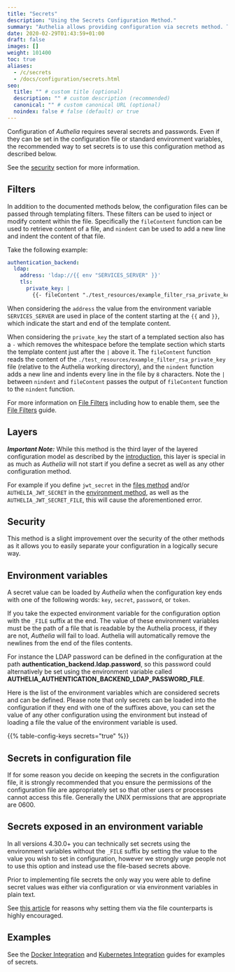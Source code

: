 ```yaml
---
title: "Secrets"
description: "Using the Secrets Configuration Method."
summary: "Authelia allows providing configuration via secrets method. This section describes how to implement this."
date: 2020-02-29T01:43:59+01:00
draft: false
images: []
weight: 101400
toc: true
aliases:
  - /c/secrets
  - /docs/configuration/secrets.html
seo:
  title: "" # custom title (optional)
  description: "" # custom description (recommended)
  canonical: "" # custom canonical URL (optional)
  noindex: false # false (default) or true
---
```


Configuration of *Authelia* requires several secrets and passwords. Even if they can be set in the configuration file or
standard environment variables, the recommended way to set secrets is to use this configuration method as described below.

See the [security](#security) section for more information.

## Filters

In addition to the documented methods below, the configuration files can be passed through templating filters. These
filters can be used to inject or modify content within the file. Specifically the `fileContent` function can be used to
retrieve content of a file, and `nindent` can be used to add a new line and indent the content of that file.

Take the following example:

```yaml {title="configuration.yml"}
authentication_backend:
  ldap:
    address: 'ldap://{{ env "SERVICES_SERVER" }}'
    tls:
      private_key: |
        {{- fileContent "./test_resources/example_filter_rsa_private_key" | nindent 8 }}
```

When considering the `address` the value from the environment variable `SERVICES_SERVER` are used in place of the content
starting at the `{{` and `}}`, which indicate the start and end of the template content.

When considering the `private_key` the start of a templated section also has a `-` which removes the whitespace before
the template section which starts the template content just after the `|` above it. The `fileContent` function reads the
content of the `./test_resources/example_filter_rsa_private_key` file (relative to the Authelia working directory), and
the `nindent` function adds a new line and indents every line in the file by `8` characters. Note the `|` between
`nindent` and `fileContent` passes the output of `fileContent` function to the `nindent` function.

For more information on [File Filters](files.md#file-filters) including how to enable them, see the
[File Filters](files.md#file-filters) guide.

## Layers

*__Important Note:__* While this method is the third layer of the layered configuration model as described by the
[introduction](introduction.md#layers), this layer is special in as much as *Authelia* will not start if you define
a secret as well as any other configuration method.

For example if you define `jwt_secret` in the [files method](files.md) and/or `AUTHELIA_JWT_SECRET` in the
[environment method](environment.md), as well as the `AUTHELIA_JWT_SECRET_FILE`, this will cause the aforementioned error.

## Security

This method is a slight improvement over the security of the other methods as it allows you to easily separate your
configuration in a logically secure way.

## Environment variables

A secret value can be loaded by *Authelia* when the configuration key ends with one of the following words: `key`,
`secret`, `password`, or `token`.

If you take the expected environment variable for the configuration option with the `_FILE` suffix at the end. The value
of these environment variables must be the path of a file that is readable by the Authelia process, if they are not,
*Authelia* will fail to load. Authelia will automatically remove the newlines from the end of the files contents.

For instance the LDAP password can be defined in the configuration
at the path __authentication_backend.ldap.password__, so this password
could alternatively be set using the environment variable called
__AUTHELIA_AUTHENTICATION_BACKEND_LDAP_PASSWORD_FILE__.

Here is the list of the environment variables which are considered secrets and can be defined. Please note that only
secrets can be loaded into the configuration if they end with one of the suffixes above, you can set the value of any
other configuration using the environment but instead of loading a file the value of the environment variable is used.

{{% table-config-keys secrets="true" %}}

[server.tls.key]: ../miscellaneous/server.md#key
[duo_api.integration_key]: ../second-factor/duo.md#integration_key
[duo_api.secret_key]: ../second-factor/duo.md#secret_key
[session.secret]: ../session/introduction.md#secret
[session.redis.password]: ../session/redis.md#password
[session.redis.tls.certificate_chain]: ../session/redis.md#tls
[session.redis.tls.private_key]: ../session/redis.md#tls
[session.redis.high_availability.sentinel_password]: ../session/redis.md#sentinel_password
[storage.encryption_key]: ../storage/introduction.md#encryption_key
[storage.mysql.password]: ../storage/mysql.md#password
[storage.mysql.tls.certificate_chain]: ../storage/mysql.md#tls
[storage.mysql.tls.private_key]: ../storage/mysql.md#tls
[storage.postgres.password]: ../storage/postgres.md#password
[storage.postgres.tls.certificate_chain]: ../storage/postgres.md#tls
[storage.postgres.tls.private_key]: ../storage/postgres.md#tls
[storage.postgres.ssl.key]: ../storage/postgres.md
[notifier.smtp.password]: ../notifications/smtp.md#password
[notifier.smtp.tls.certificate_chain]: ../notifications/smtp.md#tls
[notifier.smtp.tls.private_key]: ../notifications/smtp.md#tls
[authentication_backend.ldap.password]: ../first-factor/ldap.md#password
[authentication_backend.ldap.tls.certificate_chain]: ../first-factor/ldap.md#tls
[authentication_backend.ldap.tls.private_key]: ../first-factor/ldap.md#tls
[identity_providers.oidc.hmac_secret]: ../identity-providers/openid-connect/provider.md#hmac_secret
[identity_validation.reset_password.jwt_secret]: ../identity-validation/reset-password.md#jwt_secret

## Secrets in configuration file

If for some reason you decide on keeping the secrets in the configuration file, it is strongly recommended that you
ensure the permissions of the configuration file are appropriately set so that other users or processes cannot access
this file. Generally the UNIX permissions that are appropriate are 0600.

## Secrets exposed in an environment variable

In all versions 4.30.0+ you can technically set secrets using the environment variables without the `_FILE` suffix by
setting the value to the value you wish to set in configuration, however we strongly urge people not to use this option
and instead use the file-based secrets above.

Prior to implementing file secrets the only way you were able to define secret values was either via configuration or
via environment variables in plain text.

See [this article](https://diogomonica.com/2017/03/27/why-you-shouldnt-use-env-variables-for-secret-data/) for reasons
why setting them via the file counterparts is highly encouraged.

## Examples

See the [Docker Integration](../../integration/deployment/docker.md) and
[Kubernetes Integration](../../integration/kubernetes/secrets.md) guides for examples of secrets.
